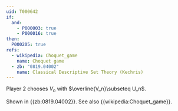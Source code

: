 ```yaml
---
uid: T000642
if:
  and:
    - P000003: true
    - P000016: true
then:
  P000205: true
refs:
  - wikipedia: Choquet_game
    name: Choquet game
  - zb: "0819.04002"
    name: Classical Descriptive Set Theory (Kechris)
---
```


Player 2 chooses $V_n$ with $\overline{V_n}\subseteq U_n$.

Shown in {{zb:0819.04002}}. See also {{wikipedia:Choquet_game}}.
